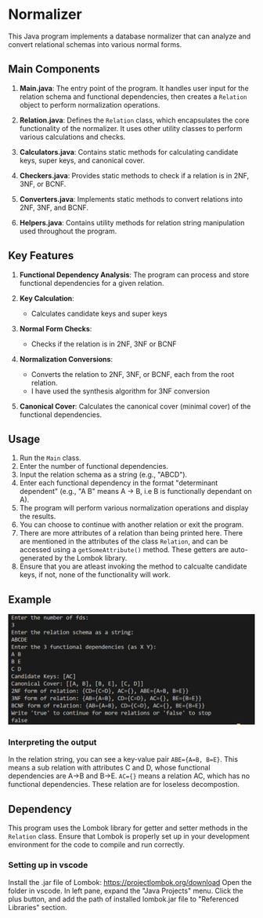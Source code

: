 # Normalizer

This Java program implements a database normalizer that can analyze and convert relational schemas into various normal forms.

## Main Components

1. **Main.java**: The entry point of the program. It handles user input for the relation schema and functional dependencies, then creates a `Relation` object to perform normalization operations.

2. **Relation.java**: Defines the `Relation` class, which encapsulates the core functionality of the normalizer. It uses other utility classes to perform various calculations and checks.

3. **Calculators.java**: Contains static methods for calculating candidate keys, super keys, and canonical cover.

4. **Checkers.java**: Provides static methods to check if a relation is in 2NF, 3NF, or BCNF.

5. **Converters.java**: Implements static methods to convert relations into 2NF, 3NF, and BCNF.

6. **Helpers.java**: Contains utility methods for relation string manipulation used throughout the program.


## Key Features

1. **Functional Dependency Analysis**: The program can process and store functional dependencies for a given relation.

2. **Key Calculation**: 
   - Calculates candidate keys and super keys

3. **Normal Form Checks**:
   - Checks if the relation is in 2NF, 3NF or BCNF

4. **Normalization Conversions**:
   - Converts the relation to 2NF, 3NF, or BCNF, each from the root relation.
   - I have used the synthesis algorithm for 3NF conversion

5. **Canonical Cover**: Calculates the canonical cover (minimal cover) of the functional dependencies.

## Usage

1. Run the `Main` class.
2. Enter the number of functional dependencies.
3. Input the relation schema as a string (e.g., "ABCD").
4. Enter each functional dependency in the format "determinant dependent" (e.g., "A B" means A → B, i.e B is functionally dependant on A).
5. The program will perform various normalization operations and display the results.
6. You can choose to continue with another relation or exit the program.
7. There are more attributes of a relation than being printed here. There are mentioned in the attributes of the class `Relation`, and can be accessed using a `getSomeAttribute()` method. These getters are auto-generated by the Lombok library.
8. Ensure that you are atleast invoking the method to calcualte candidate keys, if not, none of the functionality will work.

## Example

![example ss](image.png)
### Interpreting the output
In the relation string, you can see a key-value pair `ABE={A=B, B=E}`. This means a sub relation with attributes C and D, whose functional dependencies are A->B and B->E. 
`AC={}` means a relation AC, which has no functional dependencies. These relation are for loseless decompostion.

## Dependency

This program uses the Lombok library for getter and setter methods in the `Relation` class. Ensure that Lombok is properly set up in your development environment for the code to compile and run correctly.
### Setting up in vscode
Install the .jar file of Lombok: https://projectlombok.org/download
Open the folder in vscode. In left pane, expand the "Java Projects" menu.
Click the plus button, and add the path of installed lombok.jar file to "Referenced Libraries" section.